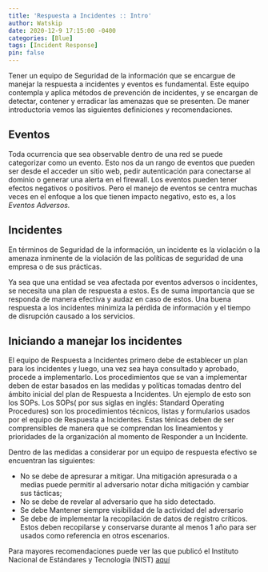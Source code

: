 ```yaml
---
title: 'Respuesta a Incidentes :: Intro'
author: Watskip
date: 2020-12-9 17:15:00 -0400
categories: [Blue]
tags: [Incident Response]
pin: false
---
```


Tener un equipo de Seguridad de la información que se encargue de manejar la respuesta a incidentes y eventos es fundamental. Este equipo contempla y aplica métodos de prevención de incidentes, y se encargan de detectar, contener y erradicar las amenazas que se presenten. De maner introductoria vemos las siguientes definiciones y recomendaciones.

## Eventos

Toda ocurrencia que sea observable dentro de una red se puede categorizar como un evento. Esto nos da un rango de eventos que pueden ser desde el acceder un sitio web, pedir autenticación para conectarse al dominio o generar una alerta en el firewall. Los eventos pueden tener efectos negativos o positivos. Pero el manejo de eventos se centra muchas veces en el enfoque a los que tienen impacto negativo, esto es, a los *Eventos Adversos.*

## Incidentes

En términos de Seguridad de la información, un incidente es la violación o la amenaza inminente de la violación de las políticas de seguridad de una empresa o de sus prácticas.

Ya sea que una entidad se vea afectada por eventos adversos o incidentes, se necesita una plan de respuesta a estos. Es de suma importancia que se responda de manera efectiva y audaz en caso de estos. Una buena respuesta a los incidentes minimiza la pérdida de información y el tiempo de disrupción causado a los servicios.

## Iniciando a manejar los incidentes

El equipo de Respuesta a Incidentes primero debe de establecer un plan para los incidentes y luego, una vez sea haya consultado y aprobado, procede a implementarlo. Los procedimientos que se van a implementar deben de estar basados en las medidas y políticas tomadas dentro del ámbito inicial del plan de Respuesta a Incidentes. Un ejemplo de esto son los SOPs. Los SOPs( por sus siglas en inglés: Standard Operating Procedures) son los procedimientos técnicos, listas y formularios usados por el equipo de Respuesta a Incidentes. Estas ténicas deben de ser comprensibles de manera que se comprendan los lineamientos y prioridades de la organización al momento de Responder a un Incidente.

Dentro de las medidas a considerar por un equipo de respuesta efectivo se encuentran las siguientes:

- No se debe de apresurar a mitigar. Una mitigación apresurada o a medias puede permitir al adversario notar dicha mitigación y cambiar sus tácticas;
- No se debe de revelar al adversario que ha sido detectado.
- Se debe Mantener siempre visibilidad de la actividad del adversario
- Se debe de implementar la recopilación de datos de registro críticos. Estos deben recopilarse y conservarse durante al menos 1 año para ser usados como referencia en otros escenarios.

Para mayores recomendaciones puede ver las que publicó el Instituto Nacional de Estándares y Tecnología (NIST) [aquí](https://nvlpubs.nist.gov/nistpubs/SpecialPublications/NIST.SP.800-61r2.pdf)